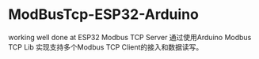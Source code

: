 # ModBusTcp-ESP32-Arduino
working well done at ESP32 Modbus TCP Server
通过使用Arduino Modbus TCP Lib 实现支持多个Modbus TCP Client的接入和数据读写。
